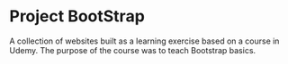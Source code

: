 # Project BootStrap

A collection of websites built as a learning exercise based on a course
in Udemy. The purpose of the course was to teach Bootstrap basics.
